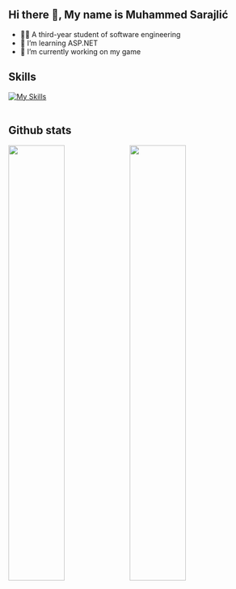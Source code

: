 ## Hi there 👋, My name is Muhammed Sarajlić
- 👨‍🏫 A third-year student of software engineering
- 📖 I’m learning ASP.NET
- 🔭 I’m currently working on my game

## Skills


[![My Skills](https://skillicons.dev/icons?i=react,nodejs,js,ts,html,css,cpp,dotnet,tailwind,mongodb,firebase,git,github,vscode)](https://skillicons.dev)
</br></br>
## Github stats
<img align="left" width="47%" src="https://github-readme-stats.vercel.app/api?username=MuhammedSarajlic&show_icons=true&theme=radical" />
<img align="left" width="47%" src="https://github-readme-stats.vercel.app/api/top-langs/?username=MuhammedSarajlic&layout=compact&theme=radical" />
